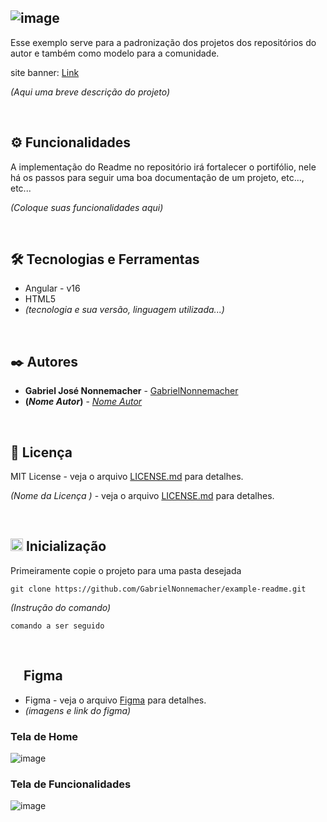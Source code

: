 ![image](https://github.com/GabrielNonnemacher/example-readme/assets/87139289/61311d06-221b-4678-9ec8-7b96ef84d743)
-----

Esse exemplo serve para a padronização dos projetos dos repositórios do autor e também como modelo para a comunidade.


site banner: [Link](https://laravelcollective.com/tools/banner)

*(Aqui uma breve descrição do projeto)*

<br/>

## ⚙️ Funcionalidades

A implementação do Readme no repositório irá fortalecer o portifólio, nele há os passos para seguir uma boa documentação de um projeto, etc..., etc...

*(Coloque suas funcionalidades aqui)*

<br/>

## 🛠️ Tecnologias e Ferramentas

* Angular - v16
* HTML5
* *(tecnologia e sua versão, linguagem utilizada...)*
  
<br/>

## ✒️ Autores

* **Gabriel José Nonnemacher** - [GabrielNonnemacher](https://github.com/GabrielNonnemacher)
* **(*Nome Autor*)** - [*Nome Autor*](Link)

<br/>

## 📄 Licença

MIT License - veja o arquivo [LICENSE.md](https://github.com/GabrielNonnemacher/example-readme/licenca) para detalhes.

*(Nome da Licença )* - veja o arquivo [LICENSE.md](https://github.com/(****adicionar_seu_usuario_do_github****)/(****nome_do_projeto****)/licenca) para detalhes.

<br/>

## <img height="20px" src="https://cdn-icons-png.flaticon.com/512/352/352163.png"> Inicialização

Primeiramente copie o projeto para uma pasta desejada
```
git clone https://github.com/GabrielNonnemacher/example-readme.git
```
*(Instrução do comando)*
```
comando a ser seguido
```

<br/>

## <img height="16px" src="https://upload.wikimedia.org/wikipedia/commons/thumb/3/33/Figma-logo.svg/1667px-Figma-logo.svg.png"> Figma

* Figma - veja o arquivo [Figma](https://www.figma.com) para detalhes.
* *(imagens e link do figma)*

### Tela de Home
![image](https://github.com/GabrielNonnemacher/example-readme/assets/87139289/cf77cb25-f8b2-435e-91c5-b1d65d1af62f)

### Tela de Funcionalidades
![image](https://github.com/GabrielNonnemacher/example-readme/assets/87139289/cf77cb25-f8b2-435e-91c5-b1d65d1af62f)
